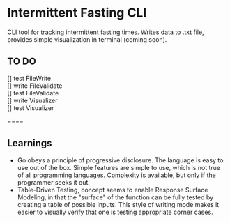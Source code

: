 # Intermittent Fasting CLI  

CLI tool for tracking intermittent fasting times. Writes data to .txt file, provides simple visualization in terminal (coming soon).

## TO DO  

[] test FileWrite  
[] write FileValidate  
[] test FileValidate  
[] write Visualizer  
[] test Visualizer  

====

## Learnings

- Go obeys a principle of progressive disclosure. The language is easy to use out of the box. Simple features are simple to use, which is not true of all programming languages. Complexity is available, but only if the programmer seeks it out.  
- Table-Driven Testing, concept seems to enable Response Surface Modeling, in that the "surface" of the function can be fully tested by creating a table of possible inputs. This style of writing mode makes it easier to visually verify that one is testing appropriate corner cases.  
